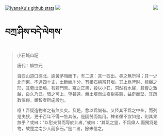 [![IvanaXu's github stats](https://github-readme-stats.vercel.app/api?username=IvanaXu&show_icons=true&theme=vue-dark)](https://github.com/anuraghazra/github-readme-stats)
<img align="right" src="https://github-readme-stats.vercel.app/api/top-langs/?username=IvanaXu&langs_count=7&theme=graywhite" />
<img src="https://github-readme-stats.vercel.app/api/wakatime?username=IvanaXu&layout=compact&langs_count=6&theme=vue-dark&&custom_title=Programming Times(Jul 29 2021-)" />
# བཀྲ་ཤིས་བདེ་ལེགས་
> 小石城山記
> 
> 唐代：柳宗元 
> 
> 自西山道口徑北，逾黃茅嶺而下，有二道：其一西出，尋之無所得；其一少北而東，不過四十丈，土斷而川分，有積石橫當其垠。其上爲睥睨、樑欐之形，其旁出堡塢，有若門焉。窺之正黑，投以小石，洞然有水聲，其響之激越，良久乃已。環之可上，望甚遠，無土壤而生嘉樹美箭，益奇而堅，其疏數偃仰，類智者所施設也。
> 
> 噫！吾疑造物者之有無久矣。及是，愈以爲誠有。又怪其不爲之中州，而列是夷狄，更千百年不得一售其伎，是固勞而無用。神者儻不宜如是，則其果無乎？或曰：“以慰夫賢而辱於此者。”或曰：“其氣之靈，不爲偉人,而獨爲是物，故楚之南少人而多石。”是二者，餘未信之。
>